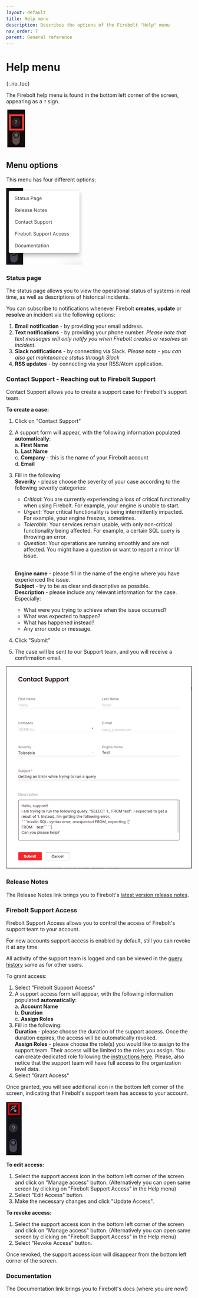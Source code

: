 ```yaml
---
layout: default
title: Help menu
description: Describes the options of the Firebolt "Help" menu
nav_order: 7
parent: General reference
---
```


# Help menu
{:.no_toc}

The Firebolt help menu is found in the bottom left corner of the screen, appearing as a ```?``` sign.

![Help Menu](../assets/images/getting_to_help.png)

## Menu options

This menu has four different options: 

![Help Menu](../assets/images/help_menu.png)

### Status page
The status page allows you to view the operational status of systems in real time, as well as descriptions of historical incidents.

You can subscribe to notifications whenever Firebolt **creates**, **update** or **resolve** an incident via the following options:
1. **Email notification** - by providing your email address.
2. **Text notifications** - by providing your phone number.
*Please note that text messages will only notify you when Firebolt creates or resolves an incident.*
3. **Slack notifications** - by connecting via Slack.
*Please note - you can also get maintenance status through Slack* 
4. **RSS updates** - by connecting via your RSS/Atom application.

### Contact Support - Reaching out to Firebolt Support
Contact Support allows you to create a support case for Firebolt's support team.

**To create a case:**

1. Click on "Contact Support"
2. A support form will appear, with the following information populated **automatically**:
    <br>a. **First Name**
    <br>b. **Last Name**
    <br>c. **Company** - this is the name of your Firebolt account
    <br>d. **Email**
4. Fill in the following:
    <br>**Severity** - please choose the severity of your case according to the following severity categories:

    - *Critical*: You are currently experiencing a loss of critical functionality when using Firebolt. For example, your engine is unable to start.
    - *Urgent*: Your critical functionality is being intermittently impacted. For example, your engine freezes, sometimes.
    - *Tolerable*: Your services remain usable, with only non-critical functionality being affected. For example, a certain SQL query is throwing an error.
    - *Question*: Your operations are running smoothly and are not affected. You might have a question or want to report a minor UI issue.
    
    <br>**Engine name** - please fill in the name of the engine where you have experienced the issue.
    <br>**Subject** - try to be as clear and descriptive as possible.
    <br>**Description** - please include any relevant information for the case. Especially:
    - What were you trying to achieve when the issue occurred? 
    - What was expected to happen? 
    - What has happened instead? 
    - Any error code or message.  
5. Click "Submit"
6. The case will be sent to our Support team, and you will receive a confirmation email. 

![Create Case](../assets/images/create_support_case.png)

### Release Notes
The Release Notes link brings you to Firebolt's [latest version release notes](release-notes/release-notes.md).

### Firebolt Support Access
Firebolt Support Access allows you to control the access of Firebolt's support team to your account.

For new accounts support access is enabled by default, still you can revoke it at any time.

All activity of the support team is logged and can be viewed in the [query history](../sql_reference/information-schema/engine-query-history) same as for other users.

To grant access:
1. Select "Firebolt Support Access"
2. A support access form will appear, with the following information populated **automatically**:
    <br>a. **Account Name**
    <br>b. **Duration**
    <br>c. **Assign Roles**
3. Fill in the following:
    <br>**Duration** - please choose the duration of the support access. Once the duration expires, the access will be automatically revoked.
    <br>**Assign Roles** - please choose the role(s) you would like to assign to the support team. Their access will be limited to the roles you assign. You can create dedicated role following the [instructions here](../Guides/security/rbac#ui). Please, also notice that the support team will have full access to the organization level data.
4. Select "Grant Access"

Once granted, you will see additional icon in the bottom left corner of the screen, indicating that Firebolt's support team has access to your account.

![Support Access](../assets/images/support_access_menu.png)

**To edit access:**
1. Select the support access icon in the bottom left corner of the screen and click on "Manage access" button. (Alternatively you can open same screen by clicking on "Firebolt Support Access" in the Help menu)
2. Select "Edit Access" button.
3. Make the necessary changes and click "Update Access".

**To revoke access:**
1. Select the support access icon in the bottom left corner of the screen and click on "Manage access" button. (Alternatively you can open same screen by clicking on "Firebolt Support Access" in the Help menu)
2. Select "Revoke Access" button.

Once revoked, the support access icon will disappear from the bottom left corner of the screen. 

### Documentation
The Documentation link brings you to Firebolt's docs (where you are now!)
